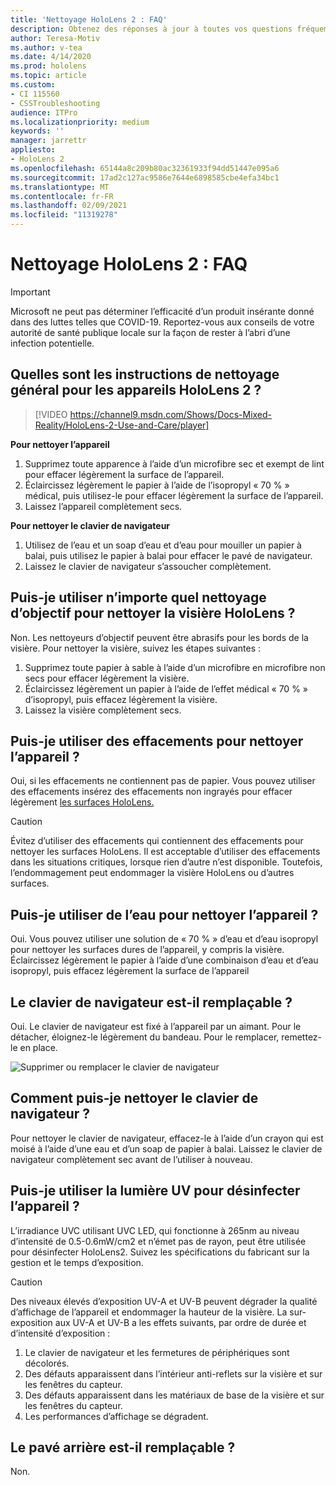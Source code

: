 ```yaml
---
title: 'Nettoyage HoloLens 2 : FAQ'
description: Obtenez des réponses à jour à toutes vos questions fréquemment posées pour le nettoyage et la maintenance de votre appareil HoloLens 2.
author: Teresa-Motiv
ms.author: v-tea
ms.date: 4/14/2020
ms.prod: hololens
ms.topic: article
ms.custom:
- CI 115560
- CSSTroubleshooting
audience: ITPro
ms.localizationpriority: medium
keywords: ''
manager: jarrettr
appliesto:
- HoloLens 2
ms.openlocfilehash: 65144a8c209b80ac32361933f94dd51447e095a6
ms.sourcegitcommit: 17ad2c127ac9586e7644e6898585cbe4efa34bc1
ms.translationtype: MT
ms.contentlocale: fr-FR
ms.lasthandoff: 02/09/2021
ms.locfileid: "11319278"
---
```

# Nettoyage HoloLens 2 : FAQ

> [!IMPORTANT]  
> Microsoft ne peut pas déterminer l’efficacité d’un produit insérante donné dans des luttes telles que COVID-19. Reportez-vous aux conseils de votre autorité de santé publique locale sur la façon de rester à l’abri d’une infection potentielle.  

## Quelles sont les instructions de nettoyage général pour les appareils HoloLens 2 ?

> [!VIDEO https://channel9.msdn.com/Shows/Docs-Mixed-Reality/HoloLens-2-Use-and-Care/player]

<!-- <iframe src="https://channel9.msdn.com/Shows/Docs-Mixed-Reality/HoloLens-2-Use-and-Care/player" width="960" height="540" allowFullScreen frameBorder="0" title="HoloLens 2 Use and Care - Microsoft Channel 9 Video"></iframe> -->

**Pour nettoyer l’appareil**

1. Supprimez toute apparence à l’aide d’un microfibre sec et exempt de lint pour effacer légèrement la surface de l’appareil.
1. Éclaircissez légèrement le papier à l’aide de l’isopropyl « 70 % » médical, puis utilisez-le pour effacer légèrement la surface de l’appareil.
1. Laissez l’appareil complètement secs.

**Pour nettoyer le clavier de navigateur**

1. Utilisez de l’eau et un soap d’eau et d’eau pour mouiller un papier à balai, puis utilisez le papier à balai pour effacer le pavé de navigateur.
1. Laissez le clavier de navigateur s’assoucher complètement.

## Puis-je utiliser n’importe quel nettoyage d’objectif pour nettoyer la visière HoloLens ?

Non. Les nettoyeurs d’objectif peuvent être abrasifs pour les bords de la visière. Pour nettoyer la visière, suivez les étapes suivantes :  

1. Supprimez toute papier à sable à l’aide d’un microfibre en microfibre non secs pour effacer légèrement la visière.
1. Éclaircissez légèrement un papier à l’aide de l’effet médical « 70 % » d’isopropyl, puis effacez légèrement la visière.
1. Laissez la visière complètement secs.

## Puis-je utiliser des effacements pour nettoyer l’appareil ?

Oui, si les effacements ne contiennent pas de papier. Vous pouvez utiliser des effacements insérez des effacements non ingrayés pour effacer légèrement [les surfaces HoloLens.](#what-are-the-general-cleaning-instructions-for-hololens-2-devices)  

> [!CAUTION]  
> Évitez d’utiliser des effacements qui contiennent des effacements pour nettoyer les surfaces HoloLens. Il est acceptable d’utiliser des effacements dans les situations critiques, lorsque rien d’autre n’est disponible. Toutefois, l’endommagement peut endommager la visière HoloLens ou d’autres surfaces.

## Puis-je utiliser de l’eau pour nettoyer l’appareil ?

Oui. Vous pouvez utiliser une solution de « 70 % » d’eau et d’eau isopropyl pour nettoyer les surfaces dures de l’appareil, y compris la visière. Éclaircissez légèrement le papier à l’aide d’une combinaison d’eau et d’eau isopropyl, puis effacez légèrement la surface de l’appareil

## Le clavier de navigateur est-il remplaçable ?

Oui. Le clavier de navigateur est fixé à l’appareil par un aimant. Pour le détacher, éloignez-le légèrement du bandeau. Pour le remplacer, remettez-le en place.

![Supprimer ou remplacer le clavier de navigateur](images/hololens2-remove-browpad.png)

## Comment puis-je nettoyer le clavier de navigateur ?

Pour nettoyer le clavier de navigateur, effacez-le à l’aide d’un crayon qui est moisé à l’aide d’une eau et d’un soap de papier à balai. Laissez le clavier de navigateur complètement sec avant de l’utiliser à nouveau.

## Puis-je utiliser la lumière UV pour désinfecter l’appareil ?

L’irradiance UVC utilisant UVC LED, qui fonctionne à 265nm au niveau d’intensité de 0.5-0.6mW/cm2 et n’émet pas de rayon, peut être utilisée pour désinfecter <sup> </sup> HoloLens2. Suivez les spécifications du fabricant sur la gestion et le temps d’exposition.

> [!CAUTION]  
> Des niveaux élevés d’exposition UV-A et UV-B peuvent dégrader la qualité d’affichage de l’appareil et endommager la hauteur de la visière. La sur-exposition aux UV-A et UV-B a les effets suivants, par ordre de durée et d’intensité d’exposition :
>  
> 1. Le clavier de navigateur et les fermetures de périphériques sont décolorés.
> 1. Des défauts apparaissent dans l’intérieur anti-reflets sur la visière et sur les fenêtres du capteur.
> 1. Des défauts apparaissent dans les matériaux de base de la visière et sur les fenêtres du capteur.
> 1. Les performances d’affichage se dégradent.

## Le pavé arrière est-il remplaçable ?

Non.
